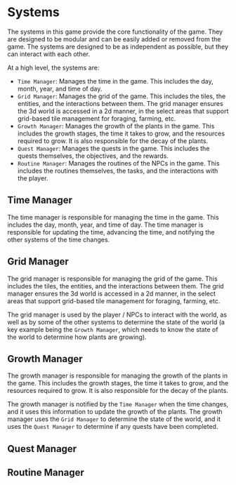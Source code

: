 # Systems

The systems in this game provide the core functionality of the game. They are
designed to be modular and can be easily added or removed from the game. The
systems are designed to be as independent as possible, but they can interact
with each other.

At a high level, the systems are:
- `Time Manager`: Manages the time in the game. This includes the day, month,
  year, and time of day.
- `Grid Manager`: Manages the grid of the game. This includes the tiles, the
  entities, and the interactions between them. The grid manager ensures the 3d
  world is accessed in a 2d manner, in the select areas that support grid-based
  tile management for foraging, farming, etc.
- `Growth Manager`: Manages the growth of the plants in the game. This includes
  the growth stages, the time it takes to grow, and the resources required to
  grow. It is also responsible for the decay of the plants.
- `Quest Manager`: Manages the quests in the game. This includes the quests
  themselves, the objectives, and the rewards.
- `Routine Manager`: Manages the routines of the NPCs in the game. This includes
  the routines themselves, the tasks, and the interactions with the player.
  
## Time Manager

The time manager is responsible for managing the time in the game. This includes
the day, month, year, and time of day. The time manager is responsible for
updating the time, advancing the time, and notifying the other systems of the
time changes.

## Grid Manager

The grid manager is responsible for managing the grid of the game. This includes
the tiles, the entities, and the interactions between them. The grid manager
ensures the 3d world is accessed in a 2d manner, in the select areas that support
grid-based tile management for foraging, farming, etc.

The grid manager is used by the player / NPCs to interact with the world, as
well as by some of the other systems to determine the state of the world (a key
example being the `Growth Manager`, which needs to know the state of the world
to determine how plants are growing).

## Growth Manager

The growth manager is responsible for managing the growth of the plants in the
game. This includes the growth stages, the time it takes to grow, and the
resources required to grow. It is also responsible for the decay of the plants.

The growth manager is notified by the `Time Manager` when the time changes, and
it uses this information to update the growth of the plants. The growth manager
uses the `Grid Manager` to determine the state of the world, and it uses the
`Quest Manager` to determine if any quests have been completed.

## Quest Manager

## Routine Manager
